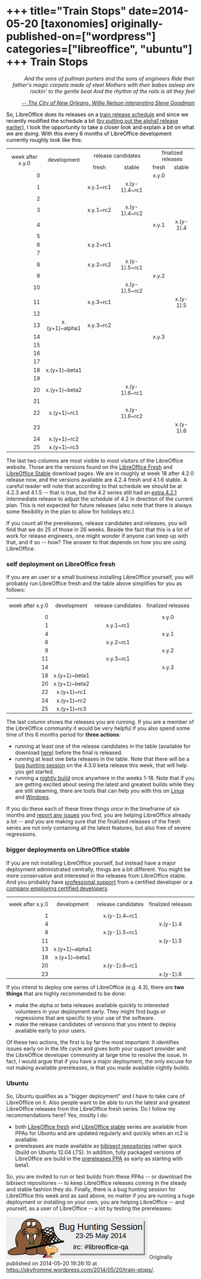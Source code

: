 +++
title="Train Stops"
date=2014-05-20
[taxonomies]
originally-published-on=["wordpress"]
categories=["libreoffice", "ubuntu"]
+++
Train Stops
===========

<p style="text-align:right;"><em>And the sons of pullman porters and the sons of engineers</em>
<em> Ride their father's magic carpets made of steel</em>
<em> Mothers with their babes asleep are rockin' to the gentle beat</em>
<em> And the rhythm of the rails is all they feel</em></p>
<p style="text-align:right;"><em><a href="https://www.youtube.com/watch?v=AJMVj04lfyo">-- The City of New Orleans, Willie Nelson interpreting Steve Goodman</a></em></p>

<div style="overflow:hidden;color:#000000;background-color:#ffffff;text-decoration:none;text-align:left;">So, LibreOffice does its releases on a <a href="https://en.wikipedia.org/wiki/Software_release_train">train release schedule</a> and since we recently modified the schedule a bit (<a href="http://nabble.documentfoundation.org/Minutes-of-ESC-call-td4104685.html">by putting out the alpha1 release earlier</a>), I took the opportunity to take a closer look and explain a bit on what we are doing. With this every 6 months of LibreOffice development currently roughly look like this:</div>
<table border="0" cellspacing="0">
<tbody>
<tr>
<td rowspan="2" align="center" valign="middle" height="34">week after x.y.0</td>
<td rowspan="2" align="center" valign="middle">development</td>
<td colspan="2" align="center" valign="middle">release candidates</td>
<td colspan="2" align="center">finalized releases</td>
</tr>
<tr>
<td align="center">fresh</td>
<td align="center">stable</td>
<td align="center">fresh</td>
<td align="center">stable</td>
</tr>
<tr>
<td align="right" height="17">0</td>
<td align="center"></td>
<td align="center"></td>
<td align="center"></td>
<td align="center">x.y.0</td>
<td align="center"></td>
</tr>
<tr>
<td align="right" height="17">1</td>
<td align="center"></td>
<td align="center">x.y.1~rc1</td>
<td align="center">x.(y-1).4~rc1</td>
<td align="center"></td>
<td align="center"></td>
</tr>
<tr>
<td align="right" height="17">2</td>
<td align="center"></td>
<td align="center"></td>
<td align="center"></td>
<td align="center"></td>
<td align="center"></td>
</tr>
<tr>
<td align="right" height="17">3</td>
<td align="center"></td>
<td align="center">x.y.1~rc2</td>
<td align="center">x.(y-1).4~rc2</td>
<td align="center"></td>
<td align="center"></td>
</tr>
<tr>
<td align="right" height="17">4</td>
<td align="center"></td>
<td align="center"></td>
<td align="center"></td>
<td align="center">x.y.1</td>
<td align="center">x.(y-1).4</td>
</tr>
<tr>
<td align="right" height="17">5</td>
<td align="center"></td>
<td align="center"></td>
<td align="center"></td>
<td align="center"></td>
<td align="center"></td>
</tr>
<tr>
<td align="right" height="17">6</td>
<td align="center"></td>
<td align="center">x.y.2~rc1</td>
<td align="center"></td>
<td align="center"></td>
<td align="center"></td>
</tr>
<tr>
<td align="right" height="17">7</td>
<td align="center"></td>
<td align="center"></td>
<td align="center"></td>
<td align="center"></td>
<td align="center"></td>
</tr>
<tr>
<td align="right" height="17">8</td>
<td align="center"></td>
<td align="center">x.y.2~rc2</td>
<td align="center">x.(y-1).5~rc1</td>
<td align="center"></td>
<td align="center"></td>
</tr>
<tr>
<td align="right" height="17">9</td>
<td align="center"></td>
<td align="center"></td>
<td align="center"></td>
<td align="center">x.y.2</td>
<td align="center"></td>
</tr>
<tr>
<td align="right" height="17">10</td>
<td align="center"></td>
<td align="center"></td>
<td align="center">x.(y-1).5~rc2</td>
<td align="center"></td>
<td align="center"></td>
</tr>
<tr>
<td align="right" height="17">11</td>
<td align="center"></td>
<td align="center">x.y.3~rc1</td>
<td align="center"></td>
<td align="center"></td>
<td align="center">x.(y-1).5</td>
</tr>
<tr>
<td align="right" height="17">12</td>
<td align="center"></td>
<td align="center"></td>
<td align="center"></td>
<td align="center"></td>
<td align="center"></td>
</tr>
<tr>
<td align="right" height="17">13</td>
<td align="center">x.(y+1)~alpha1</td>
<td align="center">x.y.3~rc2</td>
<td align="center"></td>
<td align="center"></td>
<td align="center"></td>
</tr>
<tr>
<td align="right" height="17">14</td>
<td align="center"></td>
<td align="center"></td>
<td align="center"></td>
<td align="center">x.y.3</td>
<td align="center"></td>
</tr>
<tr>
<td align="right" height="17">15</td>
<td align="center"></td>
<td align="center"></td>
<td align="center"></td>
<td align="center"></td>
<td align="center"></td>
</tr>
<tr>
<td align="right" height="17">16</td>
<td align="center"></td>
<td align="center"></td>
<td align="center"></td>
<td align="center"></td>
<td align="center"></td>
</tr>
<tr>
<td align="right" height="17">17</td>
<td align="center"></td>
<td align="center"></td>
<td align="center"></td>
<td align="center"></td>
<td align="center"></td>
</tr>
<tr>
<td align="right" height="17">18</td>
<td align="center">x.(y+1)~beta1</td>
<td align="center"></td>
<td align="center"></td>
<td align="center"></td>
<td align="center"></td>
</tr>
<tr>
<td align="right" height="17">19</td>
<td align="center"></td>
<td align="center"></td>
<td align="center"></td>
<td align="center"></td>
<td align="center"></td>
</tr>
<tr>
<td align="right" height="17">20</td>
<td align="center">x.(y+1)~beta2</td>
<td align="center"></td>
<td align="center">x.(y-1).6~rc1</td>
<td align="center"></td>
<td align="center"></td>
</tr>
<tr>
<td align="right" height="17">21</td>
<td align="center"></td>
<td align="center"></td>
<td align="center"></td>
<td align="center"></td>
<td align="center"></td>
</tr>
<tr>
<td align="right" height="17">22</td>
<td align="center">x.(y+1)~rc1</td>
<td align="center"></td>
<td align="center">x.(y-1).6~rc2</td>
<td align="center"></td>
<td align="center"></td>
</tr>
<tr>
<td align="right" height="17">23</td>
<td align="center"></td>
<td align="center"></td>
<td align="center"></td>
<td align="center"></td>
<td align="center">x.(y-1).6</td>
</tr>
<tr>
<td align="right" height="17">24</td>
<td align="center">x.(y+1)~rc2</td>
<td align="center"></td>
<td align="center"></td>
<td align="center"></td>
<td align="center"></td>
</tr>
<tr>
<td align="right" height="17">25</td>
<td align="center">x.(y+1)~rc3</td>
<td align="center"></td>
<td align="center"></td>
<td align="center"></td>
<td align="center"></td>
</tr>
</tbody>
</table>
The last two columns are most visible to most visitors of the LibreOffice website. Those are the versions found on the <a href="http://www.libreoffice.org/download/libreoffice-fresh/">LibreOffice Fresh</a> and <a href="http://www.libreoffice.org/download/libreoffice-stable/">LibreOffice Stable</a> download pages. We are in roughly at week 18 after 4.2.0 release now, and the versions available are 4.2.4 fresh and 4.1.6 stable. A careful reader will note that according to that schedule we should be at 4.2.3 and 4.1.5 -- that is true, but the 4.2 series still had an <a href="https://wiki.documentfoundation.org/ReleasePlan#4.2_release">extra 4.2.1</a> intermediate release to adjust the schedule of 4.2 in direction of the current plan. This is not expected for future releases (also note that there is always some flexibility in the plan to allow for holidays etc.)

If you count all the prereleases, release candidates and releases, you will find that we do 25 of those in 26 weeks. Beside the fact that this is a lot of work for release engineers, one might wonder if anyone can keep up with that, and if so -- how? The answer to that depends on how you are using LibreOffice.
<h3>self deployment on LibreOffice fresh</h3>
If you are an user or a small business installing LibreOffice yourself, you will probably run LibreOffice fresh and the table above simplifies for you as follows:
<table border="0" cellspacing="0">
<tbody>
<tr>
<td align="center" valign="middle" height="34">week after x.y.0</td>
<td align="center" valign="middle">development</td>
<td align="center" valign="middle">release candidates</td>
<td align="center" valign="middle">finalized releases</td>
</tr>
<tr>
<td align="right" height="17">0</td>
<td align="center"></td>
<td align="center"></td>
<td align="center">x.y.0</td>
</tr>
<tr>
<td align="right" height="17">1</td>
<td align="center"></td>
<td align="center">x.y.1~rc1</td>
<td align="center"></td>
</tr>
<tr>
<td align="right" height="17">4</td>
<td align="center"></td>
<td align="center"></td>
<td align="center">x.y.1</td>
</tr>
<tr>
<td align="right" height="17">6</td>
<td align="center"></td>
<td align="center">x.y.2~rc1</td>
<td align="center"></td>
</tr>
<tr>
<td align="right" height="17">9</td>
<td align="center"></td>
<td align="center"></td>
<td align="center">x.y.2</td>
</tr>
<tr>
<td align="right" height="17">11</td>
<td align="center"></td>
<td align="center">x.y.3~rc1</td>
<td align="center"></td>
</tr>
<tr>
<td align="right" height="17">14</td>
<td align="center"></td>
<td align="center"></td>
<td align="center">x.y.3</td>
</tr>
<tr>
<td align="right" height="17">18</td>
<td align="center">x.(y+1)~beta1</td>
<td align="center"></td>
<td align="center"></td>
</tr>
<tr>
<td align="right" height="17">20</td>
<td align="center">x.(y+1)~beta2</td>
<td align="center"></td>
<td align="center"></td>
</tr>
<tr>
<td align="right" height="17">22</td>
<td align="center">x.(y+1)~rc1</td>
<td align="center"></td>
<td align="center"></td>
</tr>
<tr>
<td align="right" height="17">24</td>
<td align="center">x.(y+1)~rc2</td>
<td align="center"></td>
<td align="center"></td>
</tr>
<tr>
<td align="right" height="17">25</td>
<td align="center">x.(y+1)~rc3</td>
<td align="center"></td>
<td align="center"></td>
</tr>
</tbody>
</table>
The last column shows the releases you are running. If you are a member of the LibreOffice community it would be very helpful if you also spend some time of this 6 months period for <strong>three actions</strong>:
<ul>
	<li>running at least one of the release candidates in the table (available for download <a href="http://www.libreoffice.org/download/pre-releases/">here</a>) before the final is released.</li>
	<li>running at least one beta releases in the table. Note that there will be a <a href="https://wiki.documentfoundation.org/BugHunting_Session_4.3.0">bug hunting session</a> on the 4.3.0 beta release this week, that will help you get started.</li>
	<li>running a <a href="http://www.libreoffice.org/download/pre-releases/">nightly build</a> once anywhere in the weeks 1-18. Note that if you are getting excited about seeing the latest and greatest builds while they are still steaming, there are tools that can help you with this on <a href="https://wiki.documentfoundation.org/Bibisect">Linux</a> and <a href="https://wiki.documentfoundation.org/Server_Install_GUI">Windows</a>.</li>
</ul>
If you do these each of these three things <em>once</em> in the timeframe of six months and <a href="https://www.libreoffice.org/get-help/bug/">report any issues</a> you find, you are helping LibreOffice already a lot -- and you are making sure that the finalized releases of the fresh series are not only containing all the latest features, but also free of severe regressions.
<h3>bigger deployments on LibreOffice stable</h3>
If you are not installing LibreOffice yourself, but instead have a major deployment administrated centrally, things are a bit different. You might be more conservative and interested in the releases from LibreOffice stable. And you probably have <a href="http://www.libreoffice.org/get-help/professional-support/">professional support</a> from a certified developer or a <a href="http://www.libreoffice.org/get-help/professional-support/">company employing certified developers</a>.
<table border="0" cellspacing="0">
<tbody>
<tr>
<td align="center" valign="middle" height="34">week after x.y.0</td>
<td align="center" valign="middle">development</td>
<td align="center" valign="middle">release candidates</td>
<td align="center" valign="middle">finalized releases</td>
</tr>
<tr>
<td align="right" height="17">1</td>
<td align="center"></td>
<td align="center">x.(y-1).4~rc1</td>
<td align="center"></td>
</tr>
<tr>
<td align="right" height="17">4</td>
<td align="center"></td>
<td align="center"></td>
<td align="center">x.(y-1).4</td>
</tr>
<tr>
<td align="right" height="17">8</td>
<td align="center"></td>
<td align="center">x.(y-1).5~rc1</td>
<td align="center"></td>
</tr>
<tr>
<td align="right" height="17">11</td>
<td align="center"></td>
<td align="center"></td>
<td align="center">x.(y-1).5</td>
</tr>
<tr>
<td align="right" height="17">13</td>
<td align="center">x.(y+1)~alpha1</td>
<td align="center"></td>
<td align="center"></td>
</tr>
<tr>
<td align="right" height="17">18</td>
<td align="center">x.(y+1)~beta1</td>
<td align="center"></td>
<td align="center"></td>
</tr>
<tr>
<td align="right" height="17">20</td>
<td align="center"></td>
<td align="center">x.(y-1).6~rc1</td>
<td align="center"></td>
</tr>
<tr>
<td align="right" height="17">23</td>
<td align="center"></td>
<td align="center"></td>
<td align="center">x.(y-1).6</td>
</tr>
</tbody>
</table>
If you intend to deploy one series of LibreOffice (e.g. 4.3), there are <strong>two things</strong> that are highly recommended to be done:
<ul>
	<li>make the alpha or beta releases available quickly to interested volunteers in your deployment early. They might find bugs or regressions that are specific to your use of the software.</li>
	<li>make the release candidates of versions that you intent to deploy available early to your users.</li>
</ul>
Of these two actions, the first is by far the most important: It identifies issues early on in the life cycle and gives both your support provider and the LibreOffice developer community at large time to resolve the issue. In fact, I would argue that if you have a major deployment, the only excuse for not making available prereleases, is that you made available nightly builds.
<h3>Ubuntu</h3>
So, Ubuntu qualifies as a "bigger deployment" and I have to take care of LibreOffice on it. Also people want to be able to run the latest and greatest LibreOffice releases from the LibreOffice fresh series. Do I follow my recommendations here? Yes, mostly I do:
<ul>
	<li>both <a href="https://launchpad.net/~libreoffice/+archive/ppa">LibreOffice fresh</a> and <a href="https://launchpad.net/~libreoffice/+archive/libreoffice-4-1">LibreOffice stable</a> series are available from PPAs for Ubuntu and are updated regularly and quickly when an rc2 is available.</li>
	<li>prereleases are made available as <a href="https://wiki.documentfoundation.org/Bibisect#Versions">bibisect repositories</a> rather quick (build on Ubuntu 12.04 LTS). In addition, fully packaged versions of LibreOffice are build in the <a href="https://launchpad.net/~libreoffice/+archive/libreoffice-prereleases">prereleases PPA</a> as early as starting with beta1.</li>
</ul>
So, you are invited to run or test builds from these PPAs -- or download the bibisect repositories -- to keep LibreOffice releases coming in the steady and stable fashion they do. Finally, there is a bug hunting session for LibreOffice this week and as said above, no matter if you are running a huge deployment or installing on your own, you are helping LibreOffice -- and yourself, as a user of LibreOffice -- a lot by testing the prereleases:

<a href="https://wiki.documentfoundation.org/BugHunting_Session_4.3.0"><img class="aligncenter size-full wp-image-846" src="/static/img/wp/2014/05/bughuntban.png" alt="" width="378" height="113" /></a>
Originally published on 2014-05-20 19:26:10 at https://skyfromme.wordpress.com/2014/05/20/train-stops/.
